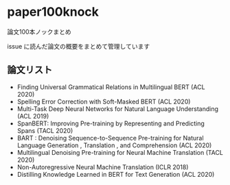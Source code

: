 # paper100knock
論文100本ノックまとめ

issue に読んだ論文の概要をまとめて管理しています

## 論文リスト
- Finding Universal Grammatical Relations in Multilingual BERT (ACL 2020)
- Spelling Error Correction with Soft-Masked BERT (ACL 2020)
- Multi-Task Deep Neural Networks for Natural Language Understanding (ACL 2019)
- SpanBERT: Improving Pre-training by Representing and Predicting Spans (TACL 2020)
- BART : Denoising Sequence-to-Sequence Pre-training for Natural Language Generation , Translation , and Comprehension (ACL 2020)
- Multilingual Denoising Pre-training for Neural Machine Translation (TACL 2020)
- Non-Autoregressive Neural Machine Translation (ICLR 2018)
- Distilling Knowledge Learned in BERT for Text Generation (ACL 2020)
